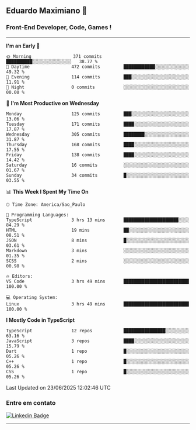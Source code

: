 ## Eduardo Maximiano 👋

### Front-End Developer, Code, Games !

---

<!--START_SECTION:waka-->
**I'm an Early 🐤** 

```text
🌞 Morning                371 commits         ██████████░░░░░░░░░░░░░░░   38.77 % 
🌆 Daytime                472 commits         ████████████░░░░░░░░░░░░░   49.32 % 
🌃 Evening                114 commits         ███░░░░░░░░░░░░░░░░░░░░░░   11.91 % 
🌙 Night                  0 commits           ░░░░░░░░░░░░░░░░░░░░░░░░░   00.00 % 
```
📅 **I'm Most Productive on Wednesday** 

```text
Monday                   125 commits         ███░░░░░░░░░░░░░░░░░░░░░░   13.06 % 
Tuesday                  171 commits         ████░░░░░░░░░░░░░░░░░░░░░   17.87 % 
Wednesday                305 commits         ████████░░░░░░░░░░░░░░░░░   31.87 % 
Thursday                 168 commits         ████░░░░░░░░░░░░░░░░░░░░░   17.55 % 
Friday                   138 commits         ████░░░░░░░░░░░░░░░░░░░░░   14.42 % 
Saturday                 16 commits          ░░░░░░░░░░░░░░░░░░░░░░░░░   01.67 % 
Sunday                   34 commits          █░░░░░░░░░░░░░░░░░░░░░░░░   03.55 % 
```


📊 **This Week I Spent My Time On** 

```text
🕑︎ Time Zone: America/Sao_Paulo

💬 Programming Languages: 
TypeScript               3 hrs 13 mins       █████████████████████░░░░   84.29 % 
HTML                     19 mins             ██░░░░░░░░░░░░░░░░░░░░░░░   08.51 % 
JSON                     8 mins              █░░░░░░░░░░░░░░░░░░░░░░░░   03.61 % 
Markdown                 3 mins              ░░░░░░░░░░░░░░░░░░░░░░░░░   01.35 % 
SCSS                     2 mins              ░░░░░░░░░░░░░░░░░░░░░░░░░   00.98 % 

🔥 Editors: 
VS Code                  3 hrs 49 mins       █████████████████████████   100.00 % 

💻 Operating System: 
Linux                    3 hrs 49 mins       █████████████████████████   100.00 % 
```

**I Mostly Code in TypeScript** 

```text
TypeScript               12 repos            ████████████████░░░░░░░░░   63.16 % 
JavaScript               3 repos             ████░░░░░░░░░░░░░░░░░░░░░   15.79 % 
Dart                     1 repo              █░░░░░░░░░░░░░░░░░░░░░░░░   05.26 % 
C++                      1 repo              █░░░░░░░░░░░░░░░░░░░░░░░░   05.26 % 
CSS                      1 repo              █░░░░░░░░░░░░░░░░░░░░░░░░   05.26 % 
```




 Last Updated on 23/06/2025 12:02:46 UTC
<!--END_SECTION:waka-->

### Entre em contato

[![Linkedin Badge](https://img.shields.io/badge/-Eduardo_Maximiano-0077B5?style=flat-square&logo=Linkedin&logoColor=white&link=https://www.linkedin.com/in/maximiano-eduardo)](https://www.linkedin.com/in/maximiano-eduardo)

---
